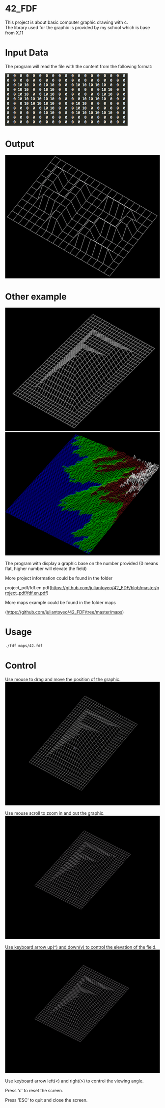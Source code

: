 # 42_FDF

This project is about basic computer graphic drawing with c.\
The library used for the graphic is provided by my school which is base from X.11

# Input Data
The program will read the file with the content from the following format:

![input_data](https://github.com/juliantoyeo/42_FDF/blob/master/assets/Example_input.png)

# Output

<img src="https://github.com/juliantoyeo/42_FDF/blob/master/assets/FDF_42.png" width="640" height="400">

# Other example

<img src="https://github.com/juliantoyeo/42_FDF/blob/master/assets/FDF_pyramid.png" width="640" height="400">
<img src="https://github.com/juliantoyeo/42_FDF/blob/master/assets/FDF_earth.png" width="640" height="400">

The program with display a graphic base on the number provided (0 means flat, higher number will elevate the field)

More project information could be found in the folder 

project_pdf/fdf.en.pdf(https://github.com/juliantoyeo/42_FDF/blob/master/project_pdf/fdf.en.pdf) 

More maps example could be found in the folder maps 

(https://github.com/juliantoyeo/42_FDF/tree/master/maps) 


# Usage

```bash
./fdf maps/42.fdf
```

# Control

Use mouse to drag and move the position of the graphic.
<img src="https://github.com/juliantoyeo/42_FDF/blob/master/assets/fdf_drag.gif" width="640" height="400">

Use mouse scroll to zoom in and out the graphic.
<img src="https://github.com/juliantoyeo/42_FDF/blob/master/assets/fdf_zoom.gif" width="640" height="400">

Use keyboard arrow up(^) and down(v) to control the elevation of the field.
<img src="https://github.com/juliantoyeo/42_FDF/blob/master/assets/fdf_elevation.gif" width="640" height="400">

Use keyboard arrow left(<) and right(>) to control the viewing angle.

Press 'c' to reset the screen.

Press 'ESC' to quit and close the screen.

